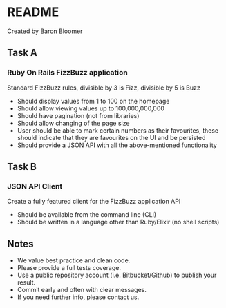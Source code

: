# README

Created by Baron Bloomer 

## Task A

### Ruby On Rails FizzBuzz application

Standard FizzBuzz rules, divisible by 3 is Fizz, divisible by 5 is Buzz
* Should display values from 1 to 100 on the homepage
* Should allow viewing values up to 100,000,000,000
* Should have pagination (not from libraries)
* Should allow changing of the page size
* User should be able to mark certain numbers as their favourites, these should indicate that they are favourites on the UI and be persisted
* Should provide a JSON API with all the above-mentioned functionality

## Task B

### JSON API Client

Create a fully featured client for the FizzBuzz application API
* Should be available from the command line (CLI)
* Should be written in a language other than Ruby/Elixir (no shell scripts)

## Notes

* We value best practice and clean code.
* Please provide a full tests coverage.
* Use a public repository account (i.e. Bitbucket/Github) to publish your result.
* Commit early and often with clear messages.
* If you need further info, please contact us.
